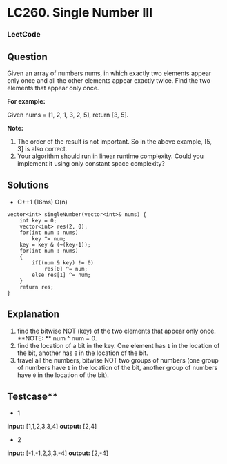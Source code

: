 # LC260. Single Number III

### LeetCode

## Question

Given an array of numbers nums, in which exactly two elements appear only once and all the other elements appear exactly twice. Find the two elements that appear only once.

**For example:**

Given nums = [1, 2, 1, 3, 2, 5], return [3, 5].

**Note:**

1. The order of the result is not important. So in the above example, [5, 3] is also correct.
2. Your algorithm should run in linear runtime complexity. Could you implement it using only constant space complexity?

## Solutions

* C++1 (16ms) O(n)
```
vector<int> singleNumber(vector<int>& nums) {
    int key = 0;
    vector<int> res(2, 0);
    for(int num : nums)
        key ^= num;
    key = key & (~(key-1));
    for(int num : nums)
    {
        if((num & key) != 0)
            res[0] ^= num;
        else res[1] ^= num;
    }
    return res;
}
```

## Explanation

1. find the bitwise NOT (key) of the two elements that appear only once. **NOTE: ** num ^ num = 0.
2. find the location of a bit in the key. One element has `1` in the location of the bit, another has `0` in the location of the bit.
3. travel all the numbers, bitwise NOT two groups of numbers (one group of numbers have `1` in the location of the bit, another group of numbers have `0` in the location of the bit).

## Testcase**

* 1

**input:** [1,1,2,3,3,4]
**output:** [2,4]

* 2

**input:** [-1,-1,2,3,3,-4]
**output:** [2,-4]

